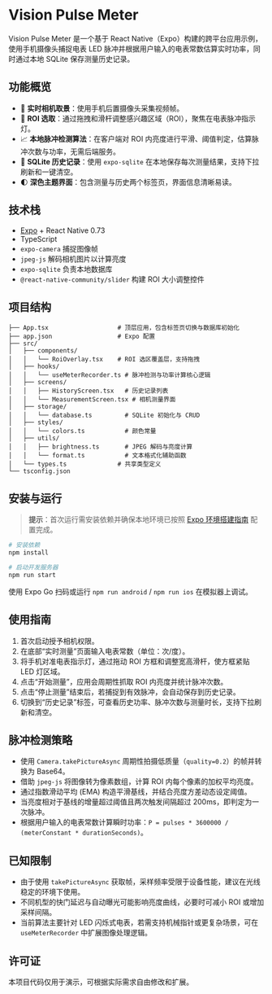 # Vision Pulse Meter

Vision Pulse Meter 是一个基于 React Native（Expo）构建的跨平台应用示例，使用手机摄像头捕捉电表 LED 脉冲并根据用户输入的电表常数估算实时功率，同时通过本地 SQLite 保存测量历史记录。

## 功能概览

- 📸 **实时相机取景**：使用手机后置摄像头采集视频帧。
- 🎯 **ROI 选取**：通过拖拽和滑杆调整感兴趣区域（ROI），聚焦在电表脉冲指示灯。
- 📈 **本地脉冲检测算法**：在客户端对 ROI 内亮度进行平滑、阈值判定，估算脉冲次数与功率，无需后端服务。
- 💾 **SQLite 历史记录**：使用 `expo-sqlite` 在本地保存每次测量结果，支持下拉刷新和一键清空。
- 🌓 **深色主题界面**：包含测量与历史两个标签页，界面信息清晰易读。

## 技术栈

- [Expo](https://expo.dev/) + React Native 0.73
- TypeScript
- `expo-camera` 捕捉图像帧
- `jpeg-js` 解码相机图片以计算亮度
- `expo-sqlite` 负责本地数据库
- `@react-native-community/slider` 构建 ROI 大小调整控件

## 项目结构

```
├── App.tsx                   # 顶层应用，包含标签页切换与数据库初始化
├── app.json                  # Expo 配置
├── src/
│   ├── components/
│   │   └── RoiOverlay.tsx    # ROI 选区覆盖层，支持拖拽
│   ├── hooks/
│   │   └── useMeterRecorder.ts # 脉冲检测与功率计算核心逻辑
│   ├── screens/
│   │   ├── HistoryScreen.tsx   # 历史记录列表
│   │   └── MeasurementScreen.tsx # 相机测量界面
│   ├── storage/
│   │   └── database.ts         # SQLite 初始化与 CRUD
│   ├── styles/
│   │   └── colors.ts           # 颜色常量
│   ├── utils/
│   │   ├── brightness.ts       # JPEG 解码与亮度计算
│   │   └── format.ts           # 文本格式化辅助函数
│   └── types.ts              # 共享类型定义
└── tsconfig.json
```

## 安装与运行

> **提示**：首次运行需安装依赖并确保本地环境已按照 [Expo 环境搭建指南](https://docs.expo.dev/get-started/installation/) 配置完成。

```bash
# 安装依赖
npm install

# 启动开发服务器
npm run start
```

使用 Expo Go 扫码或运行 `npm run android` / `npm run ios` 在模拟器上调试。

## 使用指南

1. 首次启动授予相机权限。
2. 在底部“实时测量”页面输入电表常数（单位：次/度）。
3. 将手机对准电表指示灯，通过拖动 ROI 方框和调整宽高滑杆，使方框紧贴 LED 灯区域。
4. 点击“开始测量”，应用会周期性抓取 ROI 内亮度并统计脉冲次数。
5. 点击“停止测量”结束后，若捕捉到有效脉冲，会自动保存到历史记录。
6. 切换到“历史记录”标签，可查看历史功率、脉冲次数与测量时长，支持下拉刷新和清空。

## 脉冲检测策略

- 使用 `Camera.takePictureAsync` 周期性拍摄低质量（`quality=0.2`）的帧并转换为 Base64。
- 借助 `jpeg-js` 将图像转为像素数组，计算 ROI 内每个像素的加权平均亮度。
- 通过指数滑动平均 (EMA) 构造平滑基线，并结合亮度方差动态设定阈值。
- 当亮度相对于基线的增量超过阈值且两次触发间隔超过 200ms，即判定为一次脉冲。
- 根据用户输入的电表常数计算瞬时功率：`P = pulses * 3600000 / (meterConstant * durationSeconds)`。

## 已知限制

- 由于使用 `takePictureAsync` 获取帧，采样频率受限于设备性能，建议在光线稳定的环境下使用。
- 不同机型的快门延迟与自动曝光可能影响亮度曲线，必要时可减小 ROI 或增加采样间隔。
- 当前算法主要针对 LED 闪烁式电表，若需支持机械指针或更复杂场景，可在 `useMeterRecorder` 中扩展图像处理逻辑。

## 许可证

本项目代码仅用于演示，可根据实际需求自由修改和扩展。

